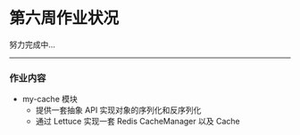 # 第六周作业状况

努力完成中...

---

### 作业内容

- my-cache 模块
    - 提供一套抽象 API 实现对象的序列化和反序列化
    - 通过 Lettuce 实现一套 Redis CacheManager 以及 Cache
